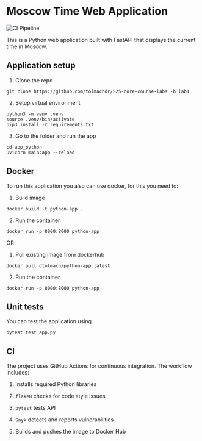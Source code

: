 # Moscow Time Web Application

![CI Pipeline](https://github.com/tolmachdr/S25-core-course-labs/actions/workflows/python_app_ci.yml/badge.svg?branch=lab3)

This is a Python web application built with FastAPI that displays the current time in Moscow.

## Application setup

1. Clone the repo
```
git clone https://github.com/tolmachdr/S25-core-course-labs -b lab1
```
2. Setup virtual environment
```aiignore
python3 -m venv .venv
source .venv/bin/activate
pip3 install -r requirements.txt
```
3. Go to the folder and run the app
```aiignore
cd app_python
uvicorn main:app --reload
```

## Docker 

To run this application you also can use docker, for this you need to:

1. Build image
```
docker build -t python-app .
```

2. Run the container
```aiignore
docker run -p 8000:8000 python-app
```

OR

1. Pull existing image from dockerhub
```aiignore
docker pull dtolmach/python-app:latest
```
2. Run the container
```aiignore
docker run -p 8000:8000 python-app
```

## Unit tests

You can test the application using
```aiignore
pytest test_app.py
```

## CI

The project uses GitHub Actions for continuous integration. The workflow includes:

1. Installs required Python libraries

2. `flake8` checks for code style issues

3. `pytest` tests API 

4. `Snyk` detects and reports vulnerabilities

5. Builds and pushes the image to Docker Hub
